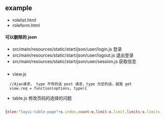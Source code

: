 
## example

- rolelist.html
- roleform.html

#### 可以删除的 json


- src/main/resources/static/start/json/user/login.js 登录
- src/main/resources/static/start/json/user/logout.js 退出登录
- src/main/resources/static/start/json/user/session.js 获取信息

### 

- view.js

```
  //Ajax请求， type 不传的话 post 请求，type 为空的话，就是 get
  view.req = function(options, type){
```

- table.js  修改页码的选择的问题

```js

{elem:"layui-table-page"+s.index,count:o,limit:s.limit,limits:s.limits||[10,20,30,40,50,60,70,80,90]

```